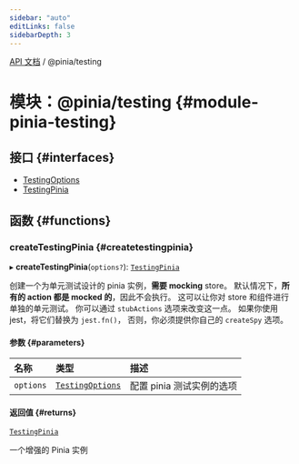 ```yaml
---
sidebar: "auto"
editLinks: false
sidebarDepth: 3
---
```


[API 文档](../index.md) / @pinia/testing

# 模块：@pinia/testing {#module-pinia-testing}

## 接口 {#interfaces}

- [TestingOptions](../interfaces/pinia_testing.TestingOptions.md)
- [TestingPinia](../interfaces/pinia_testing.TestingPinia.md)

## 函数 {#functions}

### createTestingPinia {#createtestingpinia}

▸ **createTestingPinia**(`options?`): [`TestingPinia`](../interfaces/pinia_testing.TestingPinia.md)

创建一个为单元测试设计的 pinia 实例，**需要 mocking** store。
默认情况下，**所有的 action 都是 mocked 的**，因此不会执行。
这可以让你对 store 和组件进行单独的单元测试。
你可以通过 `stubActions` 选项来改变这一点。
如果你使用 jest，将它们替换为 `jest.fn()`，
否则，你必须提供你自己的 `createSpy` 选项。

#### 参数 {#parameters}

| 名称 | 类型 | 描述 |
| :------ | :------ | :------ |
| `options` | [`TestingOptions`](../interfaces/pinia_testing.TestingOptions.md) | 配置 pinia 测试实例的选项 |

#### 返回值 {#returns}

[`TestingPinia`](../interfaces/pinia_testing.TestingPinia.md)

一个增强的 Pinia 实例
